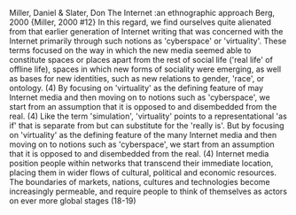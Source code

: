 ﻿
Miller, Daniel & Slater, Don  The Internet :an ethnographic approach  Berg, 2000
{Miller, 2000 #12}
In this regard, we find ourselves quite alienated from that earlier generation of Internet writing that was concerned with the Internet primarily through such notions as 'cyberspace' or 'virtuality'. These terms focused on the way in which the new media seemed able to constitute spaces or places apart from the rest of social life ('real life' of offline life), spaces in which new forms of sociality were emerging, as well as bases for new identities, such as new relations to gender, 'race', or ontology. (4)
By focusing on 'virtuality' as the defining feature of may Internet media and then moving on to notions such as 'cyberspace', we start from an assumption that it is opposed to and disembedded from the real. (4)
Like the term 'simulation', 'virtuality' points to a representational 'as if' that is separate from but can substitute for the 'really is'. But by focusing on 'virtuality' as the defining feature of the many Internet media and then moving on to notions such as 'cyberspace', we start from an assumption that it is opposed to and disembedded from the real. (4)
Internet media position people within networks that transcend their immediate location, placing them in wider flows of cultural, political and economic resources. The boundaries of markets, nations, cultures and technologies become increasingly permeable, and require people to think of themselves as actors on ever more global stages (18-19)

